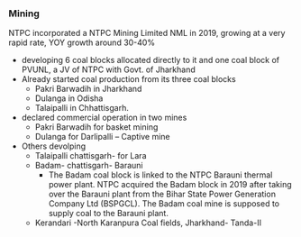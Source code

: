 ### **Mining**

NTPC incorporated a NTPC Mining Limited NML in 2019, growing at a very rapid rate, YOY growth around 30-40%

- developing 6 coal blocks allocated directly to it and one coal block of PVUNL, a JV of NTPC with Govt. of Jharkhand
- Already started coal production from its three coal blocks
    - Pakri Barwadih in Jharkhand
    - Dulanga in Odisha
    - Talaipalli in Chhattisgarh.
- declared commercial operation in two mines
    - Pakri Barwadih for basket mining
    - Dulanga for Darlipalli – Captive mine
- Others devolping
    - Talaipalli chattisgarh- for Lara
    - Badam- chattisgarh- Barauni
	    - The Badam coal block is linked to the NTPC Barauni thermal power plant. NTPC acquired the Badam block in 2019 after taking over the Barauni plant from the Bihar State Power Generation Company Ltd (BSPGCL). The Badam coal mine is supposed to supply coal to the Barauni plant.
    - Kerandari -North Karanpura Coal fields, Jharkhand- Tanda-II